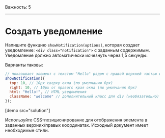 Важность: 5

---

# Создать уведомление

Напишите функцию `showNotification(options)`, которая создает уведомление: `<div class="notification">` с заданным содержимым. Уведомление должно автоматически исчезнуть через 1,5 секунды.

Варианты таковы:

```js
// показывает элемент с текстом "Hello" рядом с правой верхней частью окна.
showNotification({
  top: 10, // 10px сверху окна (по умолчанию 0px)
  right: 10, // 10px от правого края окна (по умолчанию 0px)
  html: "Hello!", // HTML уведомления
  className: "welcome" // дополнительный класс для div (необязательно)
});
```

[demo src="solution"]


Используйте CSS-позиционирование для отображения элемента в заданных верхних/правых координатах. Исходный документ имеет необходимые стили.
